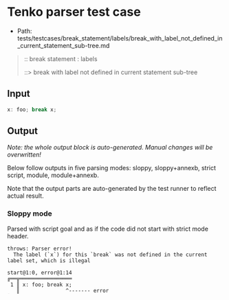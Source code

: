 # Tenko parser test case

- Path: tests/testcases/break_statement/labels/break_with_label_not_defined_in_current_statement_sub-tree.md

> :: break statement : labels
>
> ::> break with label not defined in current statement sub-tree

## Input

`````js
x: foo; break x;
`````

## Output

_Note: the whole output block is auto-generated. Manual changes will be overwritten!_

Below follow outputs in five parsing modes: sloppy, sloppy+annexb, strict script, module, module+annexb.

Note that the output parts are auto-generated by the test runner to reflect actual result.

### Sloppy mode

Parsed with script goal and as if the code did not start with strict mode header.

`````
throws: Parser error!
  The label (`x`) for this `break` was not defined in the current label set, which is illegal

start@1:0, error@1:14
╔══╦═════════════════
 1 ║ x: foo; break x;
   ║               ^------- error
╚══╩═════════════════

`````

### Strict mode

Parsed with script goal but as if it was starting with `"use strict"` at the top.

_Output same as sloppy mode._

### Module goal

Parsed with the module goal.

_Output same as sloppy mode._

### Sloppy mode with AnnexB

Parsed with script goal with AnnexB rules enabled and as if the code did not start with strict mode header.

_Output same as sloppy mode._

### Module goal with AnnexB

Parsed with the module goal with AnnexB rules enabled.

_Output same as sloppy mode._
